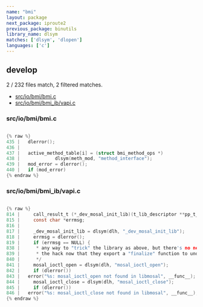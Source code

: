 ```yaml
---
name: "bmi"
layout: package
next_package: iproute2
previous_package: binutils
library_name: dlsym
matches: ['dlsym', 'dlopen']
languages: ['c']
---
```

## develop
2 / 232 files match, 2 filtered matches.

 - [src/io/bmi/bmi.c](#srciobmibmic)
 - [src/io/bmi/bmi_ib/vapi.c](#srciobmibmi_ibvapic)

### src/io/bmi/bmi.c

```c

{% raw %}
435 | 	dlerror();
436 | 
437 | 	active_method_table[i] = (struct bmi_method_ops *)
438 |             dlsym(meth_mod, "method_interface");
439 | 	mod_error = dlerror();
440 | 	if (mod_error)
{% endraw %}

```
### src/io/bmi/bmi_ib/vapi.c

```c

{% raw %}
814 |     call_result_t (*_dev_mosal_init_lib)(t_lib_descriptor **pp_t_lib);
815 |     const char *errmsg;
816 | 
817 |     _dev_mosal_init_lib = dlsym(dlh, "_dev_mosal_init_lib");
818 |     errmsg = dlerror();
819 |     if (errmsg == NULL) {
838 |      * any way to "trick" the library as above, but there's no need for
839 |      * the hack now that they export a "finalize" function to undo the init.
840 |      */
841 |     mosal_ioctl_open = dlsym(dlh, "mosal_ioctl_open");
842 |     if (dlerror())
843 | 	error("%s: mosal_ioctl_open not found in libmosal", __func__);
844 |     mosal_ioctl_close = dlsym(dlh, "mosal_ioctl_close");
845 |     if (dlerror())
846 | 	error("%s: mosal_ioctl_close not found in libmosal", __func__);
{% endraw %}

```